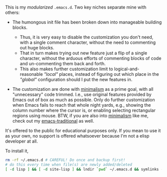 This is my *modularized* `.emacs.d`. Two key niches separate mine with others:

* The humongous init file has been broken down into manageable building blocks.

  - Thus, it is very easy to disable the customization you don't need, with a single comment character, without the need to commenting out huge blocks.
  - That in turn makes trying out new feature just a flip of a single character, without the arduous efforts of commenting blocks of code and un-commenting them back and forth.
  - This also makes further customization limit to logical-and-reasonable *"local"* places, instead of figuring out which place in the *"global"* configuration should I put the new features in. 

* The customization are done with [minimalism](http://en.wikipedia.org/wiki/Minimalism_(computing)) as a prime goal, with all "unnecessary" code trimmed. I.e., use original features provided by Emacs out of box as much as possible. Only do further customization when Emacs fails to reach that whole night yards, e.g., showing the column number where the cursor is, or enabling selecting rectangular regions using mouse. BTW, if you are also into  [minimalism](http://en.wikipedia.org/wiki/Minimalism_(computing)) like me, check out my [emacs-traditional](http://sfxpt.wordpress.com/2014/12/13/bring-back-the-traditional-emacs/) as well.

It's offered to the public for educational purposes only. If you mean to use it as your own, no support is offered whatsoever because I'm not a elisp developer at all.

To install it,

```bash
rm -rf ~/.emacs.d # CAREFUL! Do once and backup first!
# do this every time when file(s) are newly added/deleted
[ -d lisp ] && [ -d site-lisp ] && lndir `pwd` ~/.emacs.d && symlinks -rd ~/.emacs.d/
```
